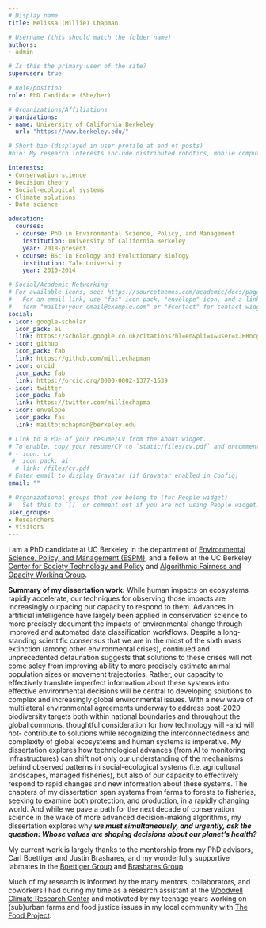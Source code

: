 ```yaml
---
# Display name
title: Melissa (Millie) Chapman

# Username (this should match the folder name)
authors:
- admin

# Is this the primary user of the site?
superuser: true

# Role/position
role: PhD Candidate (She/her)

# Organizations/Affiliations
organizations:
- name: University of California Berkeley
  url: "https://www.berkeley.edu/"

# Short bio (displayed in user profile at end of posts)
#bio: My research interests include distributed robotics, mobile computing and programmable matter.

interests:
- Conservation science
- Decision theory
- Social-ecological systems
- Climate solutions
- Data science

education:
  courses:
  - course: PhD in Environmental Science, Policy, and Management
    institution: University of California Berkeley
    year: 2018-present
  - course: BSc in Ecology and Evolutionary Biology
    institution: Yale University
    year: 2010-2014

# Social/Academic Networking
# For available icons, see: https://sourcethemes.com/academic/docs/page-builder/#icons
#   For an email link, use "fas" icon pack, "envelope" icon, and a link in the
#   form "mailto:your-email@example.com" or "#contact" for contact widget.
social:
- icon: google-scholar
  icon_pack: ai
  link: https://scholar.google.co.uk/citations?hl=en&pli=1&user=xJHRncgAAAAJ
- icon: github
  icon_pack: fab
  link: https://github.com/milliechapman
- icon: orcid
  icon_pack: fab
  link: https://orcid.org/0000-0002-1377-1539
- icon: twitter
  icon_pack: fab
  link: https://twitter.com/milliechapma
- icon: envelope
  icon_pack: fas
  link: mailto:mchapman@berkeley.edu

# Link to a PDF of your resume/CV from the About widget.
# To enable, copy your resume/CV to `static/files/cv.pdf` and uncomment the lines below.
# - icon: cv
 #  icon_pack: ai
  # link: /files/cv.pdf
# Enter email to display Gravatar (if Gravatar enabled in Config)
email: ""

# Organizational groups that you belong to (for People widget)
#   Set this to `[]` or comment out if you are not using People widget.
user_groups:
- Researchers
- Visitors
---
```


I am a PhD candidate at UC Berkeley in the department of [Environmental Science, Policy, and Management (ESPM)](https://ourenvironment.berkeley.edu/), and a fellow at the UC Berkeley [Center for Society Technology and Policy](https://ctsp.berkeley.edu/) and [Algorithmic Fairness and Opacity Working Group](https://afog.berkeley.edu/). 

**Summary of my dissertation work:** While human impacts on ecosystems rapidly accelerate, our techniques for observing those impacts are increasingly outpacing our capacity to respond to them. Advances in artificial intelligence have largely been applied in conservation science to more precisely document the impacts of environmental change through improved and automated data classification workflows. Despite a long-standing scientific consensus that we are in the midst of the sixth mass extinction (among other environmental crises), continued and unprecedented defaunation suggests that solutions to these crises will not come soley from improving ability to more precisely estimate animal population sizes or movement trajectories. Rather, our capacity to effectively translate imperfect information about these systems into effective environmental decisions will be central to developing solutions to complex and increasingly global environmental issues. With a new wave of multilateral environmental agreements underway to address post-2020 biodiversity targets both within national boundaries and throughout the global commons, thoughtful consideration for how technology will -and will not- contribute to solutions while recognizing the interconnectedness and complexity of global ecosystems and human systems is imperative.  My dissertation explores how technological advances (from AI to monitoring infrastructures) can shift not only our understanding of the mechanisms behind observed patterns in social-ecological systems (i.e. agricultural landscapes, managed fisheries), but also of our capacity to effectively respond to rapid changes and new information about these systems.  The chapters of my dissertation span systems from farms to forests to fisheries, seeking to examine both protection, and production, in a rapidly changing world.  And while we pave a path for the next decade of conservation science in the wake of more advanced decision-making algorithms, my dissertation explores why ***we must simultaneously, and urgently, ask the question: Whose values are shaping decisions about our planet’s health?***

My current work is largely thanks to the mentorship from my PhD advisors, Carl Boettiger and Justin Brashares, and my wonderfully supportive labmates in the [Boettiger Group](https://www.carlboettiger.info/) and [Brashares Group](https://nature.berkeley.edu/BrasharesGroup/). 

Much of my research is informed by the many mentors, collaborators, and coworkers I had during my time as a research assistant at the [Woodwell Climate Research Center](https://www.woodwellclimate.org/) and motivated by my teenage years working on (sub)urban farms and food justice issues in my local community with [The Food Project](https://thefoodproject.org/).

 

